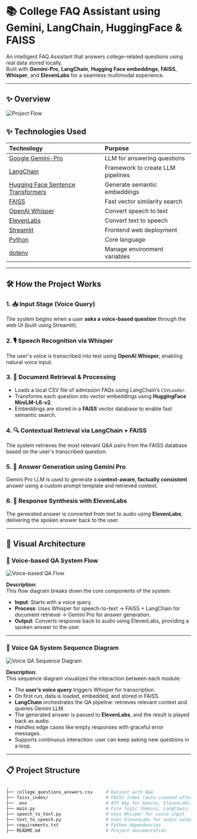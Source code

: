 # 📚 College FAQ Assistant using Gemini, LangChain, HuggingFace & FAISS

An intelligent FAQ Assistant that answers college-related questions using real data stored locally.  
Built with **Gemini-Pro**, **LangChain**, **Hugging Face embeddings**, **FAISS**, **Whisper**, and **ElevenLabs** for a seamless multimodal experience.

---
## ✨ Overview

![Project Flow](./ChatGPTImg.png)


## ✨ Technologies Used

| Technology | Purpose |
|:-----------|:--------|
| [Google Gemini-Pro](https://ai.google.dev/) | LLM for answering questions |
| [LangChain](https://www.langchain.dev/) | Framework to create LLM pipelines |
| [Hugging Face Sentence Transformers](https://www.sbert.net/) | Generate semantic embeddings |
| [FAISS](https://github.com/facebookresearch/faiss) | Fast vector similarity search |
| [OpenAI Whisper](https://openai.com/research/whisper) | Convert speech to text |
| [ElevenLabs](https://www.elevenlabs.io/) | Convert text to speech |
| [Streamlit](https://streamlit.io/) | Frontend web deployment |
| [Python](https://www.python.org/) | Core language |
| [dotenv](https://pypi.org/project/python-dotenv/) | Manage environment variables |

---

## 🛠️ How the Project Works

### 1. 📥 Input Stage (Voice Query)
The system begins when a user **asks a voice-based question** through the web UI (built using Streamlit).

### 2. 🎙️ Speech Recognition via Whisper
The user's voice is transcribed into text using **OpenAI Whisper**, enabling natural voice input.

### 3. 📄 Document Retrieval & Processing
- Loads a local CSV file of admission FAQs using LangChain’s `CSVLoader`.
- Transforms each question into vector embeddings using **HuggingFace MiniLM-L6-v2**.
- Embeddings are stored in a **FAISS** vector database to enable fast semantic search.

### 4. 🔍 Contextual Retrieval via LangChain + FAISS
The system retrieves the most relevant Q&A pairs from the FAISS database based on the user's transcribed question.

### 5. 🧠 Answer Generation using Gemini Pro
Gemini Pro LLM is used to generate a **context-aware, factually consistent** answer using a custom prompt template and retrieved context.

### 6. 🔁 Response Synthesis with ElevenLabs
The generated answer is converted from text to audio using **ElevenLabs**, delivering the spoken answer back to the user.

---

## 🔄 Visual Architecture

### 🔹 Voice-based QA System Flow

![Voice-based QA Flow](./diagram-export-5-7-2025-10_31_34-PM.png)

**Description**:  
This flow diagram breaks down the core components of the system:
- **Input**: Starts with a voice query.
- **Process**: Uses Whisper for speech-to-text → FAISS + LangChain for document retrieval → Gemini Pro for answer generation.
- **Output**: Converts response back to audio using ElevenLabs, providing a spoken answer to the user.

---

### 🔸 Voice QA System Sequence Diagram

![Voice QA Sequence Diagram](./diagram-export-5-7-2025-10_32_20-PM.png)

**Description**:  
This sequence diagram visualizes the interaction between each module:
- The **user’s voice query** triggers Whisper for transcription.
- On first run, data is loaded, embedded, and stored in FAISS.
- **LangChain** orchestrates the QA pipeline: retrieves relevant context and queries Gemini LLM.
- The generated answer is passed to **ElevenLabs**, and the result is played back as audio.
- Handles edge cases like empty responses with graceful error messages.
- Supports continuous interaction: user can keep asking new questions in a loop.

---

## 📋 Project Structure

```bash
.
├── college_questions_answers.csv     # Dataset with Q&A
├── faiss_index/                      # FAISS Index (auto-created after first run)
├── .env                              # API Key for Gemini, ElevenLabs, etc.
├── main.py                           # Core logic (Gemini, LangChain, FAISS, UI logic)
├── speech_to_text.py                 # Uses Whisper for voice input
├── text_to_speech.py                 # Uses ElevenLabs for audio output
├── requirements.txt                  # Python dependencies
├── README.md                         # Project documentation
